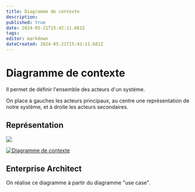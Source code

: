 ```yaml
---
title: Diagramme de contexte
description: 
published: true
date: 2024-05-21T15:42:11.681Z
tags: 
editor: markdown
dateCreated: 2024-05-21T15:42:11.681Z
---
```


# Diagramme de contexte

Il permet de définir l'ensemble des acteurs d'un système.

On place à gauches les acteurs principaux, au centre une représentation de notre système, et à droite les acteurs secondaires.

## Représentation
[![](https://wiki.akipe.fr///uploads/images/gallery/2022-10/scaled-1680-/8EHVDI49lwv2bZXP-image-1665845052222.png)](https://wiki.akipe.fr///uploads/images/gallery/2022-10/8EHVDI49lwv2bZXP-image-1665845052222.png)

[![Diagramme de contexte](https://wiki.akipe.fr///uploads/images/gallery/2022-09/scaled-1680-/ON6oRQ2ViDjZSDht-image-1663075600933.png)](https://wiki.akipe.fr///uploads/images/gallery/2022-09/ON6oRQ2ViDjZSDht-image-1663075600933.png)

## Enterprise Architect

On réalise ce diagramme à partir du diagramme "use case".